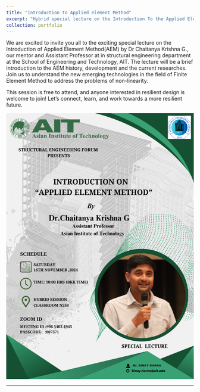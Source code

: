 ```yaml
---
title: "Introduction to Applied element Method"
excerpt: "Hybrid special lecture on the Introduction To the Applied Element Method by Dr Chaitanya Krishna"
collection: portfolio
---
```


We are excited to invite you all to the exciting special lecture on the Introduction of Applied Element Method(AEM) by Dr Chaitanya Krishna G., our mentor and Assistant Professor at in structural engineering department at the School of Engineering and Technology, AIT. The lecture will be a brief introduction to the AEM history, development and the current researches.
Join us to understand the new emerging technologies in the field of Finite Element Method to address the problems of non-linearity.

This session is free to attend, and anyone interested in resilient design is welcome to join! Let’s connect, learn, and work towards a more resilient future. 

<img src='../images/AEM_Lecture.png'>

---
